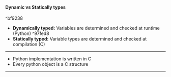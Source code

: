 
#### Dynamic vs Statically types

^bf9238

- **Dynamically typed:** Variables are determined and checked at runtime (Python) ^97fed8
- **Statically typed:** Variable types are determined and checked at compilation (C)

___
- Python implementation is written in C
- Every python object is a C structure


___
